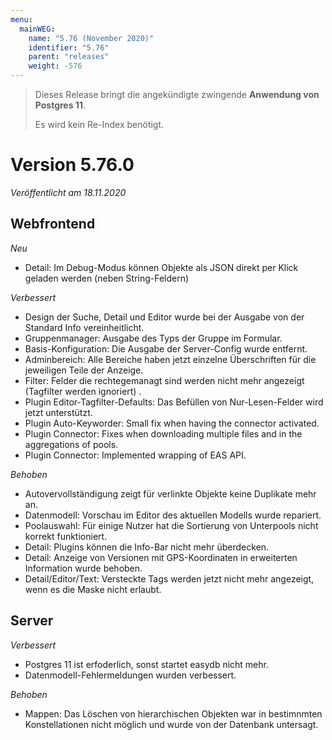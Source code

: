 ```yaml
---
menu:
  mainWEG:
    name: "5.76 (November 2020)"
    identifier: "5.76"
    parent: "releases"
    weight: -576
---
```


> Dieses Release bringt die angekündigte zwingende **Anwendung von Postgres 11**.
>
> Es wird kein Re-Index benötigt.

# Version 5.76.0

*Veröffentlicht am 18.11.2020*

## Webfrontend

*Neu*

* Detail: Im Debug-Modus können Objekte als JSON direkt per Klick geladen werden (neben String-Feldern)

*Verbessert*

* Design der Suche, Detail und Editor wurde bei der Ausgabe von der Standard Info vereinheitlicht.
* Gruppenmanager: Ausgabe des Typs der Gruppe im Formular.
* Basis-Konfiguration: Die Ausgabe der Server-Config wurde entfernt.
* Adminbereich: Alle Bereiche haben jetzt einzelne Überschriften für die jeweiligen Teile der Anzeige.
* Filter: Felder die rechtegemanagt sind werden nicht mehr angezeigt (Tagfilter werden ignoriert) .
* Plugin Editor-Tagfilter-Defaults: Das Befüllen von Nur-Lesen-Felder wird jetzt unterstützt.
* Plugin Auto-Keyworder: Small fix when having the connector activated.
* Plugin Connector: Fixes when downloading multiple files and in the aggregations of pools.
* Plugin Connector: Implemented wrapping of EAS API.

*Behoben*

* Autovervollständigung zeigt für verlinkte Objekte keine Duplikate mehr an.
* Datenmodell: Vorschau im Editor des aktuellen Modells wurde repariert.
* Poolauswahl: Für einige Nutzer hat die Sortierung von Unterpools nicht korrekt funktioniert.
* Detail: Plugins können die Info-Bar nicht mehr überdecken.
* Detail: Anzeige von Versionen mit GPS-Koordinaten in erweiterten Information wurde behoben.
* Detail/Editor/Text: Versteckte Tags werden jetzt nicht mehr angezeigt, wenn es die Maske nicht erlaubt.

## Server

*Verbessert*

* Postgres 11 ist erfoderlich, sonst startet easydb nicht mehr.
* Datenmodell-Fehlermeldungen wurden verbessert.

*Behoben*

* Mappen: Das Löschen von hierarchischen Objekten war in bestimnmten Konstellationen nicht möglich und wurde von der Datenbank untersagt.

